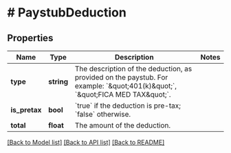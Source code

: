 # # PaystubDeduction

## Properties

Name | Type | Description | Notes
------------ | ------------- | ------------- | -------------
**type** | **string** | The description of the deduction, as provided on the paystub. For example: &#x60;\&quot;401(k)\&quot;&#x60;, &#x60;\&quot;FICA MED TAX\&quot;&#x60;. |
**is_pretax** | **bool** | &#x60;true&#x60; if the deduction is pre-tax; &#x60;false&#x60; otherwise. |
**total** | **float** | The amount of the deduction. |

[[Back to Model list]](../../README.md#models) [[Back to API list]](../../README.md#endpoints) [[Back to README]](../../README.md)
